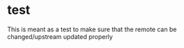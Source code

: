 # test

This is meant as a test to make sure that the remote can be changed/upstream updated properly
